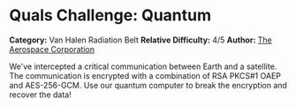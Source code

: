 # Quals Challenge: Quantum

**Category:** Van Halen Radiation Belt
**Relative Difficulty:** 4/5
**Author:** [The Aerospace Corporation](https://aerospace.org/)

We've intercepted a critical communication between Earth and a satellite. The communication is encrypted with a 
combination of RSA PKCS#1 OAEP and AES-256-GCM. Use our quantum computer to break the encryption and recover the
data!